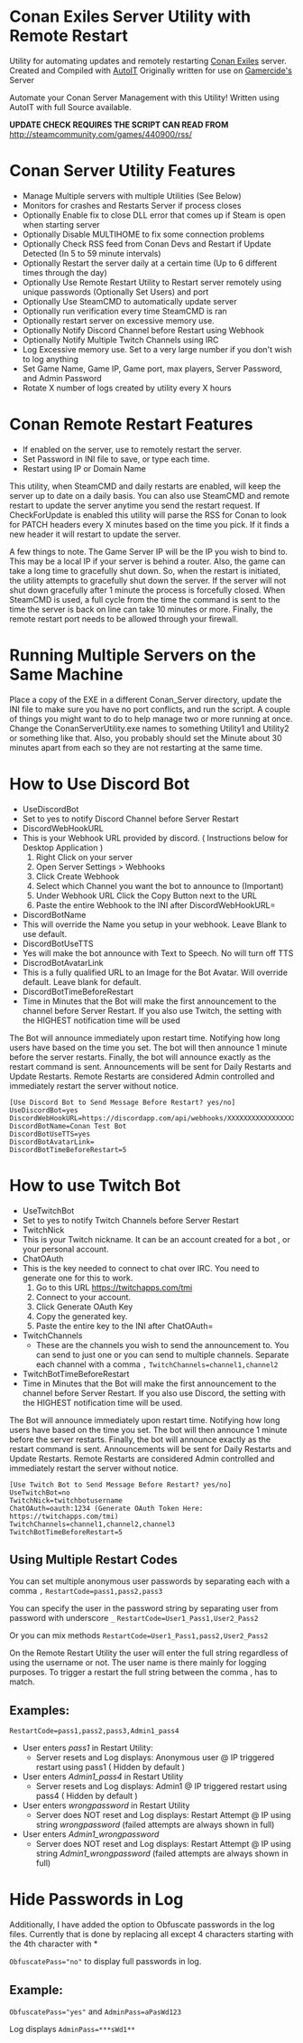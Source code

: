 # Conan Exiles Server Utility with Remote Restart
Utility for automating updates and remotely restarting [Conan Exiles](https://conanexiles.com/) server.
Created and Compiled with [AutoIT](https://www.autoitscript.com)
Originally written for use on [Gamercide's](https://gamercide.org) Server

 Automate your Conan Server Management with this Utility! Written using AutoIT with full Source available.
 
 **UPDATE CHECK REQUIRES THE SCRIPT CAN READ FROM** http://steamcommunity.com/games/440900/rss/
 
# Conan Server Utility Features
*   Manage Multiple servers with multiple Utilities (See Below)
*   Monitors for crashes and Restarts Server if process closes
*   Optionally Enable fix to close DLL error that comes up if Steam is open when starting server
*   Optionally Disable MULTIHOME to fix some connection problems
*   Optionally Check RSS feed from Conan Devs and Restart if Update Detected (In 5 to 59 minute intervals) 
*   Optionally Restart the server daily at a certain time (Up to 6 different times through the day)
*   Optionally Use Remote Restart Utility to Restart server remotely using unique passwords (Optionally Set Users) and port
*   Optionally Use SteamCMD to automatically update server
*   Optionally run verification every time SteamCMD is ran
*   Optionally restart server on excessive memory use.
*   Optionally Notify Discord Channel before Restart using Webhook
*   Optionally Notify Multiple Twitch Channels using IRC
*   Log Excessive memory use. Set to a very large number if you don't wish to log anything
*   Set Game Name, Game IP, Game port, max players, Server Password, and Admin Password
*   Rotate X number of logs created by utility every X hours
    
# Conan Remote Restart Features
*   If enabled on the server, use to remotely restart the server.
*   Set Password in INI file to save, or type each time.
*   Restart using IP or Domain Name

This utility, when SteamCMD and daily restarts are enabled, will keep the server up to date on a daily basis.  You can also use  SteamCMD and remote restart to update the server anytime you send the restart request. If CheckForUpdate is enabled this utility will parse the RSS for Conan to look for PATCH headers every X minutes based on the time you pick.  If it finds a new header it will restart to update the server.

A few things to note. The Game Server IP will be the IP you wish to bind to. This may be a local IP if your server is behind a router.  Also, the game can take a long time to gracefully shut down. So, when the restart is initiated, the utility attempts to gracefully shut down the server. If the server will not shut down gracefully after 1 minute the process is forcefully closed. When SteamCMD is used, a full cycle from the time the command is sent to the time the server is back on line can take 10 minutes or more.  Finally, the remote restart port needs to be allowed through your firewall. 

# Running Multiple Servers on the Same Machine
Place a copy of the EXE in a different Conan_Server directory, update the INI file to make sure you have no port conflicts, and run the script.  A couple of things you might want to do to help manage two or more running at once. Change the ConanServerUtility.exe names to something Utility1 and Utility2 or something like that. Also, you probably should set the Minute about 30 minutes apart from each so they are not restarting at the same time. 

# How to Use Discord Bot
* UseDiscordBot
 * Set to yes to notify Discord Channel before Server Restart
* DiscordWebHookURL
 * This is your Webhook  URL provided by discord. ( Instructions below for Desktop Application )
    1. Right Click on your server
    2. Open Server Settings > Webhooks
    3. Click Create Webhook
    4. Select which Channel you want the bot to announce to (Important)
    5. Under Webhook URL Click the Copy Button next to the URL
    6. Paste the entire Webhook to the INI after DiscordWebHookURL=
* DiscordBotName
 * This will override the Name you setup in your webhook. Leave Blank to use default.
* DiscordBotUseTTS
 * Yes will make the bot announce with Text to Speech. No will turn off TTS
* DiscrodBotAvatarLink
 * This is a fully qualified URL to an Image for the Bot Avatar. Will override default. Leave blank for default.
* DiscordBotTimeBeforeRestart
 * Time in Minutes that the Bot will make the first announcement to the channel before Server Restart. If you also use Twitch, the setting with the HIGHEST notification time will be used

The Bot will announce immediately upon restart time. Notifying how long users have based on the time you set. The bot will then announce 1 minute before the server restarts. Finally, the bot will announce exactly as the restart command is sent. Announcements will be sent for Daily Restarts and Update Restarts. Remote Restarts are considered Admin controlled and immediately restart the server without notice.
```
[Use Discord Bot to Send Message Before Restart? yes/no]
UseDiscordBot=yes
DiscordWebHookURL=https://discordapp.com/api/webhooks/XXXXXXXXXXXXXXXXX/XXXXXXXX_XXXXX
DiscordBotName=Conan Test Bot
DiscordBotUseTTS=yes
DiscordBotAvatarLink=
DiscordBotTimeBeforeRestart=5
```

# How to use Twitch Bot
* UseTwitchBot
 * Set to yes to notify Twitch Channels before Server Restart
* TwitchNick
 * This is your Twitch nickname. It can be an account created for a bot , or your personal account.
* ChatOAuth
 * This is the key needed to connect to chat over IRC. You need to generate one for this to work.
    1. Go to this URL https://twitchapps.com/tmi
    2. Connect to your account.
    3. Click Generate OAuth Key
    4. Copy the generated key.
    5. Paste the entire key to the INI after ChatOAuth=
* TwitchChannels
  * These are the channels you wish to send the announcement to. You can send to just one or you can send to multiple channels. Separate each channel with a comma `,` `TwitchChannels=channel1,channel2`
* TwitchBotTimeBeforeRestart
 * Time in Minutes that the Bot will make the first announcement to the channel before Server Restart. If you also use Discord, the setting with the HIGHEST notification time will be used.

The Bot will announce immediately upon restart time. Notifying how long users have based on the time you set. The bot will then announce 1 minute before the server restarts. Finally, the bot will announce exactly as the restart command is sent. Announcements will be sent for Daily Restarts and Update Restarts. Remote Restarts are considered Admin controlled and immediately restart the server without notice.
```
[Use Twitch Bot to Send Message Before Restart? yes/no]
UseTwitchBot=no
TwitchNick=twitchbotusername
ChatOAuth=oauth:1234 (Generate OAuth Token Here: https://twitchapps.com/tmi)
TwitchChannels=channel1,channel2,channel3
TwitchBotTimeBeforeRestart=5
```

## Using Multiple Restart Codes

You can set multiple anonymous user passwords by separating each with a comma `,`
`RestartCode=pass1,pass2,pass3`

You can specify the user in the password string by separating user from password with underscore `_`
`RestartCode=User1_Pass1,User2_Pass2`

Or you can mix methods
`RestartCode=User1_Pass1,pass2,User2_Pass2`

On the Remote Restart Utility the user will enter the full string regardless of using the username or not. The user name is there mainly for logging purposes. To trigger a restart the full string between the comma , has to match.

## Examples:
`RestartCode=pass1,pass2,pass3,Admin1_pass4`
* User enters *pass1* in Restart Utility:
  * Server resets and Log displays: Anonymous user @ IP triggered restart using pass1 ( Hidden by default )
* User enters *Admin1_pass4* in Restart Utility
  * Server resets and Log displays: Admin1 @ IP triggered restart using pass4 ( Hidden by default )
* User enters *wrongpassword* in Restart Utility
  * Server does NOT reset and Log displays: Restart Attempt @ IP using string *wrongpassword* (failed attempts are always shown in full)
* User enters *Admin1_wrongpassword*
  * Server does NOT reset and Log displays: Restart Attempt @ IP using string *Admin1_wrongpassword* (failed attempts are always shown in full)

# Hide Passwords in Log
Additionally, I have added the option to Obfuscate passwords in the log files. Currently that is done by replacing all except 4 characters starting with the 4th character with *

`ObfuscatePass="no"` to display full passwords in log.

## Example:
`ObfuscatePass="yes"` and `AdminPass=aPasWd123`

Log displays `AdminPass=***sWd1**`
